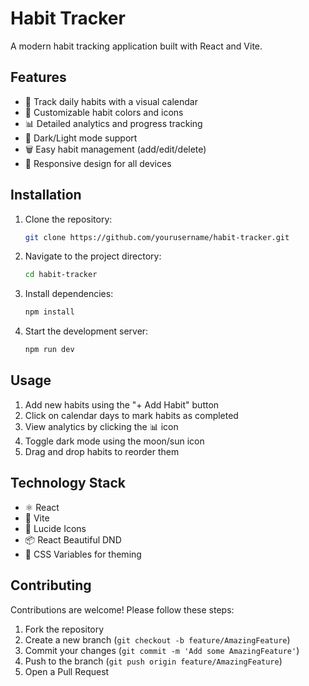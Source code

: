 # Habit Tracker

A modern habit tracking application built with React and Vite.


## Features

- 📅 Track daily habits with a visual calendar
- 🎨 Customizable habit colors and icons
- 📊 Detailed analytics and progress tracking
- 🌙 Dark/Light mode support
- 🗑️ Easy habit management (add/edit/delete)
- 📱 Responsive design for all devices

## Installation

1. Clone the repository:
   ```bash
   git clone https://github.com/yourusername/habit-tracker.git
   ```
2. Navigate to the project directory:
   ```bash
   cd habit-tracker
   ```
3. Install dependencies:
   ```bash
   npm install
   ```
4. Start the development server:
   ```bash
   npm run dev
   ```

## Usage

1. Add new habits using the "+ Add Habit" button
2. Click on calendar days to mark habits as completed
3. View analytics by clicking the 📊 icon
4. Toggle dark mode using the moon/sun icon
5. Drag and drop habits to reorder them

## Technology Stack

- ⚛️ React
- 🚀 Vite
- 🎨 Lucide Icons
- 📦 React Beautiful DND
- 🎨 CSS Variables for theming

## Contributing

Contributions are welcome! Please follow these steps:

1. Fork the repository
2. Create a new branch (`git checkout -b feature/AmazingFeature`)
3. Commit your changes (`git commit -m 'Add some AmazingFeature'`)
4. Push to the branch (`git push origin feature/AmazingFeature`)
5. Open a Pull Request


